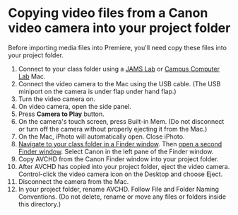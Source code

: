 # Copying video files from a Canon video camera into your project folder

Before importing media files into Premiere, you'll need copy these files into your project folder.

1. Connect to your class folder using a [JAMS Lab](https://jjloomis.gitbooks.io/file-and-folder-management/content/connecting-in-jams-lab.html) or [Campus Computer Lab](https://jjloomis.gitbooks.io/file-and-folder-management/content/connecting-in-ccl.html) Mac.
2. Connect the video camera to the Mac using the USB cable. \(The USB miniport on the camera is under flap under hand flap.\)
3. Turn the video camera on.
4. On video camera, open the side panel.
5. Press **Camera to Play** button.
6. On the camera's touch screen, press Built-in Mem. \(Do not disconnect or turn off the camera without properly ejecting it from the Mac.\)
7. On the Mac, iPhoto will automatically open. Close iPhoto.
8. [Navigate to your class folder in a Finder window](https://jjloomis.gitbooks.io/file-and-folder-management/content/navigating-folder-tree.html). Then [open a second Finder window](https://jjloomis.gitbooks.io/file-and-folder-management/content/opening-multiple-finder-windows.html). Select Canon in the left pane of the Finder window.
9. Copy AVCHD from the Canon Finder window into your project folder.
10. After AVCHD has copied into your project folder, eject the video camera. Control-click the video camera icon on the Desktop and choose Eject.
11. Disconnect the camera from the Mac.
12. In your project folder, rename AVCHD. Follow File and Folder Naming Conventions. \(Do not delete, rename or move any files or folders inside this directory.\)



